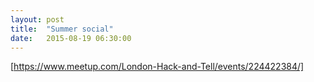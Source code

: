 ```yaml
---
layout: post
title:  "Summer social"
date:   2015-08-19 06:30:00
---
```


[https://www.meetup.com/London-Hack-and-Tell/events/224422384/]
